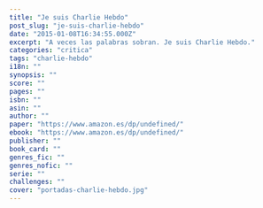```yaml
---
title: "Je suis Charlie Hebdo"
post_slug: "je-suis-charlie-hebdo"
date: "2015-01-08T16:34:55.000Z"
excerpt: "A veces las palabras sobran. Je suis Charlie Hebdo."
categories: "critica"
tags: "charlie-hebdo"
i18n: ""
synopsis: ""
score: ""
pages: ""
isbn: ""
asin: ""
author: ""
paper: "https://www.amazon.es/dp/undefined/"
ebook: "https://www.amazon.es/dp/undefined/"
publisher: ""
book_card: ""
genres_fic: ""
genres_nofic: ""
serie: ""
challenges: ""
cover: "portadas-charlie-hebdo.jpg"
---
```



